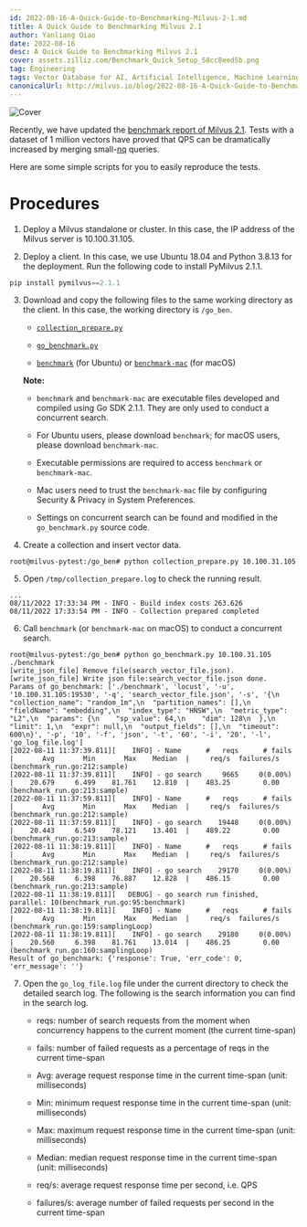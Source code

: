 ```yaml
---
id: 2022-08-16-A-Quick-Guide-to-Benchmarking-Milvus-2-1.md
title: A Quick Guide to Benchmarking Milvus 2.1 
author: Yanliang Qiao
date: 2022-08-16
desc: A Quick Guide to Benchmarking Milvus 2.1 
cover: assets.zilliz.com/Benchmark_Quick_Setup_58cc8eed5b.png
tag: Engineering
tags: Vector Database for AI, Artificial Intelligence, Machine Learning
canonicalUrl: http://milvus.io/blog/2022-08-16-A-Quick-Guide-to-Benchmarking-Milvus-2-1.md
---
```


![Cover](https://assets.zilliz.com/Benchmark_Quick_Setup_58cc8eed5b.png "A Quick Guide to Benchmarking Milvus 2.1 ")

Recently, we have updated the [benchmark report of Milvus 2.1](https://milvus.io/docs/v2.1.x/benchmark.md). Tests with a dataset of 1 million vectors have proved that QPS can be dramatically increased by merging small-[nq](https://milvus.io/docs/v2.1.x/benchmark.md#Terminology) queries.

Here are some simple scripts for you to easily reproduce the tests.

# Procedures

1. Deploy a Milvus standalone or cluster. In this case, the IP address of the Milvus server is 10.100.31.105.

2. Deploy a client. In this case, we use Ubuntu 18.04 and Python 3.8.13 for the deployment. Run the following code to install PyMilvus 2.1.1.

```python
pip install pymilvus==2.1.1
```

3. Download and copy the following files to the same working directory as the client. In this case, the working directory is `/go_ben`.

   - [`collection_prepare.py`](https://github.com/milvus-io/milvus-tools/blob/main/benchmark/collection_prepare.py)

   - [`go_benchmark.py`](https://github.com/milvus-io/milvus-tools/blob/main/benchmark/go_benchmark.py)

   - [`benchmark`](https://github.com/milvus-io/milvus-tools/blob/main/benchmark/benchmark) (for Ubuntu) or [`benchmark-mac`](https://github.com/milvus-io/milvus-tools/blob/main/benchmark/benchmark-mac) (for macOS)
   
   **Note:**
   
   - `benchmark` and `benchmark-mac` are executable files developed and compiled using Go SDK 2.1.1. They are only used to conduct a concurrent search. 
   
   - For Ubuntu users, please download `benchmark`; for macOS users, please download `benchmark-mac`.
   
   - Executable permissions are required to access `benchmark` or `benchmark-mac`. 
   
   - Mac users need to trust the `benchmark-mac` file by configuring Security & Privacy in System Preferences.
   
   - Settings on concurrent search can be found and modified in the `go_benchmark.py` source code.
   

4. Create a collection and insert vector data.

```
root@milvus-pytest:/go_ben# python collection_prepare.py 10.100.31.105 
```

5. Open `/tmp/collection_prepare.log` to check the running result.

```
...
08/11/2022 17:33:34 PM - INFO - Build index costs 263.626
08/11/2022 17:33:54 PM - INFO - Collection prepared completed
```

6. Call `benchmark` (or `benchmark-mac` on macOS) to conduct a concurrent search.

```
root@milvus-pytest:/go_ben# python go_benchmark.py 10.100.31.105 ./benchmark
[write_json_file] Remove file(search_vector_file.json).
[write_json_file] Write json file:search_vector_file.json done.
Params of go_benchmark: ['./benchmark', 'locust', '-u', '10.100.31.105:19530', '-q', 'search_vector_file.json', '-s', '{\n  "collection_name": "random_1m",\n  "partition_names": [],\n  "fieldName": "embedding",\n  "index_type": "HNSW",\n  "metric_type": "L2",\n  "params": {\n    "sp_value": 64,\n    "dim": 128\n  },\n  "limit": 1,\n  "expr": null,\n  "output_fields": [],\n  "timeout": 600\n}', '-p', '10', '-f', 'json', '-t', '60', '-i', '20', '-l', 'go_log_file.log']
[2022-08-11 11:37:39.811][    INFO] - Name      #   reqs      # fails  |       Avg       Min       Max    Median  |     req/s  failures/s (benchmark_run.go:212:sample)
[2022-08-11 11:37:39.811][    INFO] - go search     9665     0(0.00%)  |    20.679     6.499    81.761    12.810  |    483.25        0.00 (benchmark_run.go:213:sample)
[2022-08-11 11:37:59.811][    INFO] - Name      #   reqs      # fails  |       Avg       Min       Max    Median  |     req/s  failures/s (benchmark_run.go:212:sample)
[2022-08-11 11:37:59.811][    INFO] - go search    19448     0(0.00%)  |    20.443     6.549    78.121    13.401  |    489.22        0.00 (benchmark_run.go:213:sample)
[2022-08-11 11:38:19.811][    INFO] - Name      #   reqs      # fails  |       Avg       Min       Max    Median  |     req/s  failures/s (benchmark_run.go:212:sample)
[2022-08-11 11:38:19.811][    INFO] - go search    29170     0(0.00%)  |    20.568     6.398    76.887    12.828  |    486.15        0.00 (benchmark_run.go:213:sample)
[2022-08-11 11:38:19.811][   DEBUG] - go search run finished, parallel: 10(benchmark_run.go:95:benchmark)
[2022-08-11 11:38:19.811][    INFO] - Name      #   reqs      # fails  |       Avg       Min       Max    Median  |     req/s  failures/s (benchmark_run.go:159:samplingLoop)
[2022-08-11 11:38:19.811][    INFO] - go search    29180     0(0.00%)  |    20.560     6.398    81.761    13.014  |    486.25        0.00 (benchmark_run.go:160:samplingLoop)
Result of go_benchmark: {'response': True, 'err_code': 0, 'err_message': ''} 
```

7. Open the `go_log_file.log` file under the current directory to check the detailed search log. The following is the search information you can find in the search log.
   - reqs: number of search requests from the moment when concurrency happens to the current moment (the current time-span)
   
   - fails: number of failed requests as a percentage of reqs in the current time-span
   
   - Avg: average request response time in the current time-span (unit: milliseconds)
   
   - Min: minimum request response time in the current time-span (unit: milliseconds)
   
   - Max: maximum request response time in the current time-span (unit: milliseconds)
   
   - Median: median request response time in the current time-span (unit: milliseconds)
   
   - req/s: average request response time per second, i.e. QPS
   
   - failures/s: average number of failed requests per second in the current time-span
